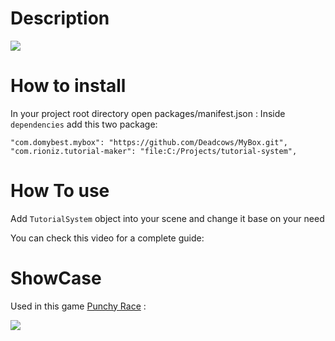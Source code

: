 # Description

![](https://github.com/uchar/Tutorial-Maker/blob/main/README%20Files/help.gif)

# How to install
In your project root directory open packages/manifest.json :
Inside `dependencies` add this two package:
```
"com.domybest.mybox": "https://github.com/Deadcows/MyBox.git",
"com.rioniz.tutorial-maker": "file:C:/Projects/tutorial-system",
```
# How To use 
Add `TutorialSystem` object into your scene and change it base on your need

You can check this video for a complete guide:


# ShowCase
Used in this game  [Punchy Race](https://play.google.com/store/apps/details?id=com.dopamine.punchyrace3d&hl=en&gl=US) :

![](https://github.com/uchar/Tutorial-Maker/blob/main/README%20Files/showcase.gif)

